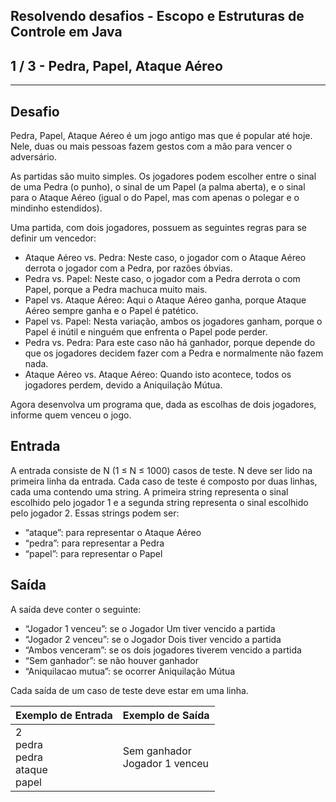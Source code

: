 Resolvendo desafios - Escopo e Estruturas de Controle em Java
-------------------------------------------------------------
1 / 3 - Pedra, Papel, Ataque Aéreo
----------------------------------

* * *

Desafio
-------

Pedra, Papel, Ataque Aéreo é um jogo antigo mas que é popular até hoje. Nele, duas ou mais pessoas fazem gestos com a
mão para vencer o adversário.

As partidas são muito simples. Os jogadores podem escolher entre o sinal de uma Pedra (o punho), o sinal de um Papel (a
palma aberta), e o sinal para o Ataque Aéreo (igual o do Papel, mas com apenas o polegar e o mindinho estendidos).

Uma partida, com dois jogadores, possuem as seguintes regras para se definir um vencedor:

* Ataque Aéreo vs. Pedra: Neste caso, o jogador com o Ataque Aéreo derrota o jogador com a Pedra, por razões óbvias.
* Pedra vs. Papel: Neste caso, o jogador com a Pedra derrota o com Papel, porque a Pedra machuca muito mais.
* Papel vs. Ataque Aéreo: Aqui o Ataque Aéreo ganha, porque Ataque Aéreo sempre ganha e o Papel é patético.
* Papel vs. Papel: Nesta variação, ambos os jogadores ganham, porque o Papel é inútil e ninguém que enfrenta o Papel
  pode perder.
* Pedra vs. Pedra: Para este caso não há ganhador, porque depende do que os jogadores decidem fazer com a Pedra e
  normalmente não fazem nada.
* Ataque Aéreo vs. Ataque Aéreo: Quando isto acontece, todos os jogadores perdem, devido a Aniquilação Mútua.

Agora desenvolva um programa que, dada as escolhas de dois jogadores, informe quem venceu o jogo.

Entrada
-------

A entrada consiste de N (1 ≤ N ≤ 1000) casos de teste. N deve ser lido na primeira linha da entrada. Cada caso de teste
é composto por duas linhas, cada uma contendo uma string. A primeira string representa o sinal escolhido pelo jogador 1
e a segunda string representa o sinal escolhido pelo jogador 2. Essas strings podem ser:

* “ataque”: para representar o Ataque Aéreo
* “pedra”: para representar a Pedra
* “papel”: para representar o Papel

Saída
-----

A saída deve conter o seguinte:

* “Jogador 1 venceu”: se o Jogador Um tiver vencido a partida
* “Jogador 2 venceu”: se o Jogador Dois tiver vencido a partida
* “Ambos venceram”: se os dois jogadores tiverem vencido a partida
* “Sem ganhador”: se não houver ganhador
* “Aniquilacao mutua”: se ocorrer Aniquilação Mútua

Cada saída de um caso de teste deve estar em uma linha.

| Exemplo de Entrada                     | Exemplo de Saída                 |
|:---------------------------------------|:---------------------------------|
| 2<br>pedra<br>pedra<br>ataque<br>papel | Sem ganhador<br>Jogador 1 venceu |
